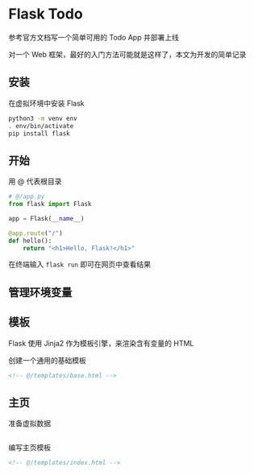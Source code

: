# Flask Todo

参考官方文档写一个简单可用的 Todo App 并部署上线

对一个 Web 框架，最好的入门方法可能就是这样了，本文为开发的简单记录

## 安装

在虚拟环境中安装 Flask

```sh
python3 -m venv env
. env/bin/activate
pip install flask
```


## 开始

用 @ 代表根目录

```py
# @/app.py
from flask import Flask

app = Flask(__name__)

@app.route("/")
def hello():
    return "<h1>Hello, Flask!</h1>"
```

在终端输入 `flask run` 即可在网页中查看结果


## 管理环境变量




## 模板

Flask 使用 Jinja2 作为模板引擎，来渲染含有变量的 HTML

创建一个通用的基础模板

```html
<!-- @/templates/base.html -->
```



## 主页

准备虚拟数据

```py
```

编写主页模板

```html
<!-- @/templates/index.html -->
```